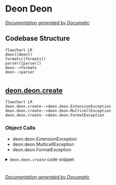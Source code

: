 # Deon Deon

[_Documentation generated by Documatic_](https://www.documatic.com)

<!---Documatic-section-Codebase Structure-start--->
## Codebase Structure

<!---Documatic-block-system_architecture-start--->
```mermaid
flowchart LR
deon([deon])
formats([formats])
parser([parser])
deon-->formats
deon-->parser
```
<!---Documatic-block-system_architecture-end--->

# #
<!---Documatic-section-Codebase Structure-end--->

<!---Documatic-section-deon.deon.create-start--->
## [deon.deon.create](4-deon_deon.md#deon.deon.create)

<!---Documatic-section-create-start--->
```mermaid
flowchart LR
deon.deon.create-->deon.deon.ExtensionException
deon.deon.create-->deon.deon.MulticellException
deon.deon.create-->deon.deon.FormatException
```

### Object Calls

* deon.deon.ExtensionException
* deon.deon.MulticellException
* deon.deon.FormatException

<!---Documatic-block-deon.deon.create-start--->
<details>
	<summary><code>deon.deon.create</code> code snippet</summary>

```python
def create(checklist, output_format, output, overwrite, multicell):
    cl_path = Path(checklist) if checklist else DEFAULT_CHECKLIST
    cl = Checklist.read(cl_path)
    output = Path(output) if output else None
    if output:
        ext = output.suffix.lower()
        if ext in EXTENSIONS.keys():
            output_format = EXTENSIONS[ext]
        else:
            raise ExtensionException(ext)
    elif output_format:
        if output_format not in FORMATS:
            raise FormatException(output_format)
    else:
        output_format = 'markdown'
    if multicell:
        if not output_format == 'jupyter':
            raise MulticellException(output_format)
        output_format = 'jupyter-multicell'
    template = FORMATS[output_format](cl)
    if output:
        template.write(output, overwrite=overwrite)
    else:
        return template.render()
```
</details>
<!---Documatic-block-deon.deon.create-end--->
<!---Documatic-section-create-end--->

# #
<!---Documatic-section-deon.deon.create-end--->

[_Documentation generated by Documatic_](https://www.documatic.com)